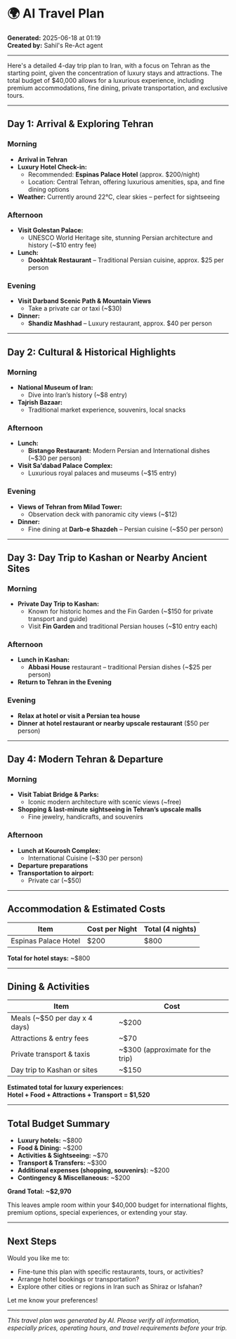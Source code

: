 # 🌍 AI Travel Plan

**Generated:** 2025-06-18 at 01:19  
**Created by:** Sahil's Re-Act agent

---

Here's a detailed 4-day trip plan to Iran, with a focus on Tehran as the starting point, given the concentration of luxury stays and attractions. The total budget of $40,000 allows for a luxurious experience, including premium accommodations, fine dining, private transportation, and exclusive tours.

---

## **Day 1: Arrival & Exploring Tehran**

### **Morning**
- **Arrival in Tehran**  
- **Luxury Hotel Check-in:**  
  - Recommended: **Espinas Palace Hotel** (approx. $200/night)  
  - Location: Central Tehran, offering luxurious amenities, spa, and fine dining options  
- **Weather:** Currently around 22°C, clear skies – perfect for sightseeing  

### **Afternoon**
- **Visit Golestan Palace:**  
  - UNESCO World Heritage site, stunning Persian architecture and history (~$10 entry fee)  
- **Lunch:**  
  - **Dookhtak Restaurant** – Traditional Persian cuisine, approx. $25 per person  
  
### **Evening**
- **Visit Darband Scenic Path & Mountain Views**  
  - Take a private car or taxi (~$30)  
- **Dinner:**  
  - **Shandiz Mashhad** – Luxury restaurant, approx. $40 per person  

---

## **Day 2: Cultural & Historical Highlights**

### **Morning**
- **National Museum of Iran:**  
  - Dive into Iran’s history (~$8 entry)  
- **Tajrish Bazaar:**  
  - Traditional market experience, souvenirs, local snacks  

### **Afternoon**
- **Lunch:**  
  - **Bistango Restaurant:** Modern Persian and International dishes (~$30 per person)  
- **Visit Sa'dabad Palace Complex:**  
  - Luxurious royal palaces and museums (~$15 entry)  

### **Evening**
- **Views of Tehran from Milad Tower:**  
  - Observation deck with panoramic city views (~$12)  
- **Dinner:**  
  - Fine dining at **Darb-e Shazdeh** – Persian cuisine (~$50 per person)  

---

## **Day 3: Day Trip to Kashan or Nearby Ancient Sites**

### **Morning**
- **Private Day Trip to Kashan:**  
  - Known for historic homes and the Fin Garden (~$150 for private transport and guide)  
  - Visit **Fin Garden** and traditional Persian houses (~$10 entry each)  

### **Afternoon**
- **Lunch in Kashan:**  
  - **Abbasi House** restaurant – traditional Persian dishes (~$25 per person)  
- **Return to Tehran in the Evening**  

### **Evening**
- **Relax at hotel or visit a Persian tea house**  
- **Dinner at hotel restaurant or nearby upscale restaurant** ($50 per person)  

---

## **Day 4: Modern Tehran & Departure**

### **Morning**
- **Visit Tabiat Bridge & Parks:**  
  - Iconic modern architecture with scenic views (~free)  
- **Shopping & last-minute sightseeing in Tehran’s upscale malls**  
  - Fine jewelry, handicrafts, and souvenirs  

### **Afternoon**
- **Lunch at Kourosh Complex:**  
  - International Cuisine (~$30 per person)  
- **Departure preparations**  
- **Transportation to airport:**  
  - Private car (~$50)  

---

## **Accommodation & Estimated Costs**

| Item                        | Cost per Night | Total (4 nights)       |
|------------------------------|------------------|------------------------|
| Espinas Palace Hotel        | $200             | $800                   |

**Total for hotel stays:** ~$800

---

## **Dining & Activities**

| Item                      | Cost                         |
|---------------------------|------------------------------|
| Meals (~$50 per day x 4 days) | ~$200                        |
| Attractions & entry fees  | ~$70                         |
| Private transport & taxis | ~$300 (approximate for the trip) |
| Day trip to Kashan or sites | ~$150                        |

**Estimated total for luxury experiences:**  
**Hotel + Food + Attractions + Transport = $1,520**

---

## **Total Budget Summary**
- **Luxury hotels:** ~$800  
- **Food & Dining:** ~$200  
- **Activities & Sightseeing:** ~$70  
- **Transport & Transfers:** ~$300  
- **Additional expenses (shopping, souvenirs):** ~$200  
- **Contingency & Miscellaneous:** ~$200  

**Grand Total:** **~$2,970**

This leaves ample room within your $40,000 budget for international flights, premium options, special experiences, or extending your stay.

---

## **Next Steps**
Would you like me to:
- Fine-tune this plan with specific restaurants, tours, or activities?
- Arrange hotel bookings or transportation?
- Explore other cities or regions in Iran such as Shiraz or Isfahan?

Let me know your preferences!

---

*This travel plan was generated by AI. Please verify all information, especially prices, operating hours, and travel requirements before your trip.*
